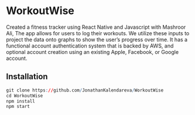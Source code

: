# WorkoutWise

Created a fitness tracker using React Native and Javascript with Mashroor Ali, The app allows for users to log their workouts. We
utilize these inputs to project the data onto graphs to show the user’s progress over time. It has a functional account
authentication system that is backed by AWS, and optional account creation using an existing Apple, Facebook, or Google
account.

## Installation

```r
git clone https://github.com/JonathanKalendareva/WorkoutWise
cd WorkoutWise
npm install
npm start
```

